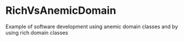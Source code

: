 # RichVsAnemicDomain
Example of software development using anemic domain classes and by using rich domain classes
